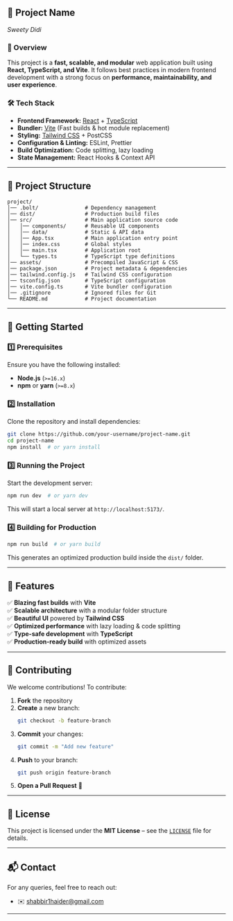 

## **🚀 Project Name**
*Sweety Didi*

### **📌 Overview**
This project is a **fast, scalable, and modular** web application built using **React, TypeScript, and Vite**. It follows best practices in modern frontend development with a strong focus on **performance, maintainability, and user experience**.

### **🛠️ Tech Stack**
- **Frontend Framework:** [React](https://react.dev/) + [TypeScript](https://www.typescriptlang.org/)
- **Bundler:** [Vite](https://vitejs.dev/) (Fast builds & hot module replacement)
- **Styling:** [Tailwind CSS](https://tailwindcss.com/) + PostCSS
- **Configuration & Linting:** ESLint, Prettier
- **Build Optimization:** Code splitting, lazy loading
- **State Management:** React Hooks & Context API

---

## **📂 Project Structure**
```
project/
│── .bolt/               # Dependency management
│── dist/                # Production build files
│── src/                 # Main application source code
│   │── components/      # Reusable UI components
│   │── data/            # Static & API data
│   │── App.tsx          # Main application entry point
│   │── index.css        # Global styles
│   │── main.tsx         # Application root
│   └── types.ts         # TypeScript type definitions
│── assets/              # Precompiled JavaScript & CSS
│── package.json         # Project metadata & dependencies
│── tailwind.config.js   # Tailwind CSS configuration
│── tsconfig.json        # TypeScript configuration
│── vite.config.ts       # Vite bundler configuration
│── .gitignore           # Ignored files for Git
└── README.md            # Project documentation
```

---

## **🚀 Getting Started**
### **1️⃣ Prerequisites**
Ensure you have the following installed:
- **Node.js** (`>=16.x`)
- **npm** or **yarn** (`>=8.x`)

### **2️⃣ Installation**
Clone the repository and install dependencies:
```sh
git clone https://github.com/your-username/project-name.git
cd project-name
npm install  # or yarn install
```

### **3️⃣ Running the Project**
Start the development server:
```sh
npm run dev  # or yarn dev
```
This will start a local server at `http://localhost:5173/`.

### **4️⃣ Building for Production**
```sh
npm run build  # or yarn build
```
This generates an optimized production build inside the `dist/` folder.

---

## **🎨 Features**
✅ **Blazing fast builds** with **Vite**  
✅ **Scalable architecture** with a modular folder structure  
✅ **Beautiful UI** powered by **Tailwind CSS**  
✅ **Optimized performance** with lazy loading & code splitting  
✅ **Type-safe development** with **TypeScript**  
✅ **Production-ready build** with optimized assets  

---

## **📌 Contributing**
We welcome contributions! To contribute:
1. **Fork** the repository
2. **Create** a new branch:  
   ```sh
   git checkout -b feature-branch
   ```
3. **Commit** your changes:  
   ```sh
   git commit -m "Add new feature"
   ```
4. **Push** to your branch:  
   ```sh
   git push origin feature-branch
   ```
5. **Open a Pull Request** 🚀

---

## **🔗 License**
This project is licensed under the **MIT License** – see the [`LICENSE`](LICENSE) file for details.

---

## **📬 Contact**
For any queries, feel free to reach out:
- ✉️ shabbir1haider@gmail.com


---
